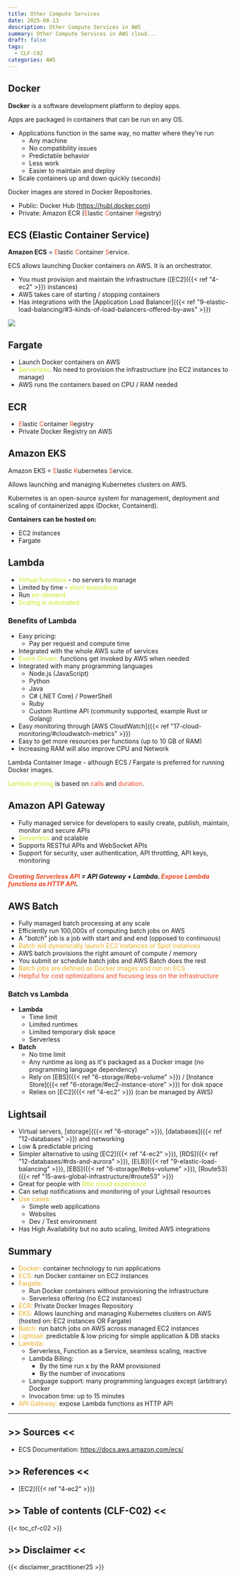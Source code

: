 ```yaml
---
title: Other Compute Services
date: 2025-08-13
description: Other Compute Services in AWS
summary: Other Compute Services in AWS cloud...
draft: false
tags:
  - CLF-C02
categories: AWS
---
```

## Docker

**Docker** is a software development platform to deploy apps.

Apps are packaged in containers that can be run on any OS.

- Applications function in the same way, no matter where they're run
	- Any machine
	- No compatibility issues
	- Predictable behavior
	- Less work
	- Easier to maintain and deploy
- Scale containers up and down quickly (seconds)

Docker images are stored in Docker Repositories.

- Public: Docker Hub (https://hubl.docker.com)
- Private: Amazon ECR (<font color=#EB4925>E</font>lastic <font color=#EB4925>C</font>ontainer <font color=#EB4925>R</font>egistry)
## ECS (Elastic Container Service)

**Amazon ECS** = <font color=#EB4925>E</font>lastic <font color=#EB4925>C</font>ontainer <font color=#EB4925>S</font>ervice.

ECS allows launching Docker containers on AWS. It is an orchestrator.

- You must provision and maintain the infrastructure ([EC2]({{< ref "4-ec2" >}}) instances)
- AWS takes care of starting / stopping containers
- Has integrations with the [Application Load Balancer]({{< ref "9-elastic-load-balancing/#3-kinds-of-load-balancers-offered-by-aws" >}})

![](./assets/AWS_ECS_Solution.png)
## Fargate

- Launch Docker containers on AWS
- <font color=#C7EB25>Serverless</font>. No need to provision the infrastructure (no EC2 instances to manage)
- AWS runs the containers based on CPU / RAM needed
## ECR

- <font color=#EB4925>E</font>lastic <font color=#EB4925>C</font>ontainer <font color=#EB4925>R</font>egistry
- Private Docker Registry on AWS
## Amazon EKS

Amazon EKS = <font color=#EB4925>E</font>lastic <font color=#EB4925>K</font>ubernetes <font color=#EB4925>S</font>ervice.

Allows launching and managing Kubernetes clusters on AWS.

Kubernetes is an open-source system for management, deployment and scaling of containerized apps (Docker, Containerd).

**Containers can be hosted on:**

- EC2 instances
- Fargate
## Lambda

- <font color=#C7EB25>Virtual functions</font> - no servers to manage
- Limited by time - <font color=#C7EB25>short executions</font>
- Run <font color=#C7EB25>on-demand</font>
- <font color=#C7EB25>Scaling is automated</font>
### Benefits of Lambda

- Easy pricing:
	- Pay per request and compute time
- Integrated with the whole AWS suite of services
- <font color=#C7EB25>Event-Driven:</font> functions get invoked by AWS when needed
- Integrated with many programming languages
	- Node.js (JavaScript)
	- Python
	- Java
	- C# (.NET Core) / PowerShell
	- Ruby
	- Custom Runtime API (community supported, example Rust or Golang)
- Easy monitoring through [AWS CloudWatch]({{< ref "17-cloud-monitoring/#cloudwatch-metrics" >}})
- Easy to get more resources per functions (up to 10 GB of RAM)
- Increasing RAM will also improve CPU and Network

Lambda Container Image - although ECS / Fargate is preferred for running Docker images.

<font color=#C7EB25>Lambda pricing</font> is based on <font color=#EB4925>calls</font> and <font color=#EB4925>duration</font>.
## Amazon API Gateway

- Fully managed service for developers to easily create, publish, maintain, monitor and secure APIs
- <font color=#C7EB25>Serverless</font> and scalable
- Supports RESTful APIs and WebSocket APIs
- Support for security, user authentication, API throttling, API keys, monitoring
##### <font color=#EB4925>Creating Serverless API</font> = API Gateway + Lambda. <font color=#EB4925>Expose Lambda functions as HTTP API</font>.
## AWS Batch

- Fully managed batch processing at any scale
- Efficiently run 100,000s of computing batch jobs on AWS
- A "_batch_" job is a job with start and and end (opposed to continuous)
- <font color=#EBAC25>Batch will dynamically launch EC2 instances or Spot instances</font>
- AWS batch provisions the right amount of compute / memory
- You submit or schedule batch jobs and AWS Batch does the rest
- <font color=#EBAC25>Batch jobs are defined as Docker images and run on ECS</font>
- <font color=#EB4925>Helpful for cost optimizations and focusing less on the infrastructure</font>
### Batch vs Lambda

- **Lambda**
	- Time limit
	- Limited runtimes
	- Limited temporary disk space
	- Serverless
- **Batch**
	- No time limit
	- Any runtime as long as it's packaged as a Docker image (no programming language dependency)
	- Rely on [EBS]({{< ref "6-storage/#ebs-volume" >}}) / [Instance Store]({{< ref "6-storage/#ec2-instance-store" >}}) for disk space
	- Relies on [EC2]({{< ref "4-ec2" >}}) (can be managed by AWS)
## Lightsail

- Virtual servers, [storage]({{< ref "6-storage" >}}), [databases]({{< ref "12-databases" >}}) and networking
- Low & predictable pricing
- Simpler alternative to using [EC2]({{< ref "4-ec2" >}}), [RDS]({{< ref "12-databases/#rds-and-aurora" >}}), [ELB]({{< ref "9-elastic-load-balancing" >}}), [EBS]({{< ref "6-storage/#ebs-volume" >}}), [Route53]({{< ref "15-aws-global-infrastructure/#route53" >}})
- Great for people with <font color=#C7EB25>little cloud experience</font>
- Can setup notifications and monitoring of your Lightsail resources
- <font color=#EBAC25>Use cases:</font>
	- Simple web applications
	- Websites
	- Dev / Test environment
- Has High Availability but no auto scaling, limited AWS integrations
## Summary

- <font color=#EBAC25>Docker:</font> container technology to run applications
- <font color=#EBAC25>ECS:</font> run Docker container on EC2 instances
- <font color=#EBAC25>Fargate:</font>
	- Run Docker containers without provisioning the infrastructure
	- Serverless offering (no EC2 instances)
- <font color=#EBAC25>ECR:</font> Private Docker Images Repository
- <font color=#EBAC25>EKS:</font> Allows launching and managing Kubernetes clusters on AWS (hosted on: EC2 instances OR Fargate)
- <font color=#EBAC25>Batch:</font> run batch jobs on AWS across managed EC2 instances
- <font color=#EBAC25>Lightsail:</font> predictable & low pricing for simple application & DB stacks
- <font color=#EBAC25>Lambda:</font>
	- Serverless, Function as a Service, seamless scaling, reactive
	- Lambda Billing:
		- By the time run x by the RAM provisioned
		- By the number of invocations
	- Language support: many programming languages except (arbitrary) Docker
	- Invocation time: up to 15 minutes
- <font color=#EBAC25>API Gateway:</font> expose Lambda functions as HTTP API

---
## >> Sources <<

- ECS Documentation: https://docs.aws.amazon.com/ecs/
## >> References <<

- [EC2]({{< ref "4-ec2" >}})
## >> Table of contents (CLF-C02) <<

{{< toc_cf-c02 >}}
## >> Disclaimer <<

{{< disclaimer_practitioner25 >}}
